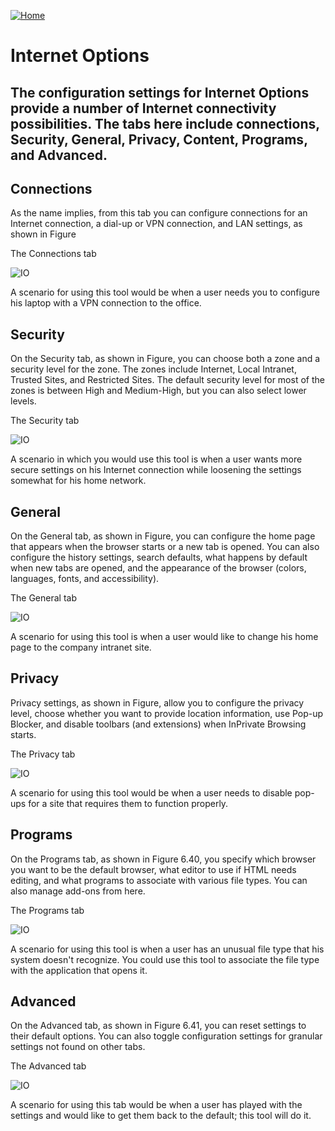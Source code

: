 [![Home](/img/home.jpg)](1.6_OS_win_ControlPanel.md)

# Internet Options

## The configuration settings for Internet Options provide a number of Internet connectivity possibilities. The tabs here include connections, Security, General, Privacy, Content, Programs, and Advanced.

## Connections
As the name implies, from this tab you can configure connections for an Internet
connection, a dial-up or VPN connection, and LAN settings, as shown in Figure 

The Connections tab

![IO](/img/f1.6_CP_Internet1.jpg)

A scenario for using this tool would be when a user needs you to configure his laptop
with a VPN connection to the office.

## Security

On the Security tab, as shown in Figure, you can choose both a zone and a security
level for the zone. The zones include Internet, Local Intranet, Trusted Sites, and Restricted
Sites. The default security level for most of the zones is between High and Medium-High,
but you can also select lower levels.

The Security tab

![IO](/img/f1.6_CP_Internet2.jpg)

A scenario in which you would use this tool is when a user wants more secure settings
on his Internet connection while loosening the settings somewhat for his home network.

## General

On the General tab, as shown in Figure, you can configure the home page that appears
when the browser starts or a new tab is opened. You can also configure the history settings,
search defaults, what happens by default when new tabs are opened, and the appearance of
the browser (colors, languages, fonts, and accessibility).


The General tab

![IO](/img/f1.6_CP_Internet3.jpg)


A scenario for using this tool is when a user would like to change his home page to the
company intranet site.

## Privacy

Privacy settings, as shown in Figure, allow you to configure the privacy level, choose
whether you want to provide location information, use Pop-up Blocker, and disable toolbars
(and extensions) when InPrivate Browsing starts.

The Privacy tab

![IO](/img/f1.6_CP_Internet4.jpg)

A scenario for using this tool would be when a user needs to disable pop-ups for a site
that requires them to function properly.

## Programs

On the Programs tab, as shown in Figure 6.40, you specify which browser you want to be
the default browser, what editor to use if HTML needs editing, and what programs to associate
with various file types. You can also manage add-ons from here.

The Programs tab

![IO](/img/f1.6_CP_Internet5.jpg)


A scenario for using this tool is when a user has an unusual file type that his system
doesn't recognize. You could use this tool to associate the file type with the application that
opens it.

## Advanced

On the Advanced tab, as shown in Figure 6.41, you can reset settings to their default
options. You can also toggle configuration settings for granular settings not found on
other tabs.

The Advanced tab

![IO](/img/f1.6_CP_Internet6.jpg)

A scenario for using this tab would be when a user has played with the settings and
would like to get them back to the default; this tool will do it.


